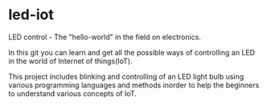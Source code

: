# led-iot
LED control - The "hello-world" in the field on electronics. 

In this git you can learn and get all the possible ways of controlling an LED in the world of Internet of things(IoT).

This project includes blinking and controlling of an LED light bulb using various programming languages and methods inorder to help the beginners to understand various concepts of IoT. 

